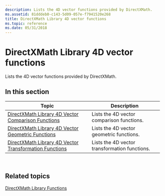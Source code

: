 ```yaml
---
description: Lists the 4D vector functions provided by DirectXMath.
ms.assetid: 81dddeb0-c143-5d09-057e-f7941520e268
title: DirectXMath Library 4D vector functions
ms.topic: reference
ms.date: 05/31/2018
---
```


# DirectXMath Library 4D vector functions

Lists the 4D vector functions provided by DirectXMath.

## In this section



| Topic                                                                                                                           | Description                                              |
|---------------------------------------------------------------------------------------------------------------------------------|----------------------------------------------------------|
| [DirectXMath Library 4D Vector Comparison Functions](ovw-xnamath-reference-functions-vector4-comparison.md)<br/>         | Lists the 4D vector comparison functions.<br/>     |
| [DirectXMath Library 4D Vector Geometric Functions](ovw-xnamath-reference-functions-vector4-geometric.md)<br/>           | Lists the 4D vector geometric functions.<br/>      |
| [DirectXMath Library 4D Vector Transformation Functions](ovw-xnamath-reference-functions-vector4-transformation.md)<br/> | Lists the 4D vector transformation functions.<br/> |



 

## Related topics

<dl> <dt>

[DirectXMath Library Functions](ovw-xnamath-reference-functions.md)
</dt> </dl>

 

 




